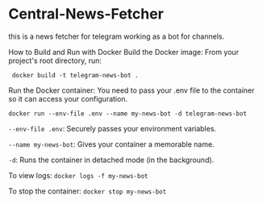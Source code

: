 # Central-News-Fetcher
this is a news fetcher for telegram working as a bot for channels.

How to Build and Run with Docker
Build the Docker image:
    From your project's root directory, run:

     docker build -t telegram-news-bot .

Run the Docker container:
You need to pass your .env file to the container so it can access your configuration. 

   `docker run --env-file .env --name my-news-bot -d telegram-news-bot`

`--env-file .env`: Securely passes your environment variables.

`--name my-news-bot`: Gives your container a memorable name.

`-d`: Runs the container in detached mode (in the background).

To view logs:
`docker logs -f my-news-bot`


To stop the container:
`docker stop my-news-bot`

